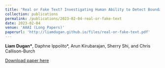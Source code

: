 ```yaml
---
title: "Real or Fake Text? Investigating Human Ability to Detect Boundaries Between Human-Written and Machine-Generated Text"
collection: publications
permalink: /publications/2023-02-04-real-or-fake-text
date: 2023-02-04
venue: 'AAAI (Long Papers)'
paperurl: 'http://liamdugan.github.io/files/real-or-fake-text.pdf'
---
```

**Liam Dugan\***, Daphne Ippolito*, Arun Kirubarajan, Sherry Shi, and Chris Callison-Burch

[Download paper here](http://liamdugan.github.io/files/real-or-fake-text.pdf)